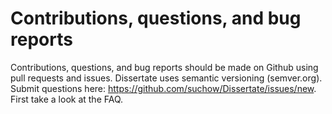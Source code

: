 # Contributions, questions, and bug reports

Contributions, questions, and bug reports should be made on Github using pull requests and issues. Dissertate uses semantic versioning (semver.org). Submit questions here: https://github.com/suchow/Dissertate/issues/new. First take a look at the FAQ.
